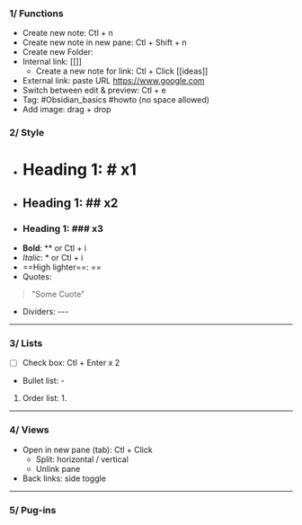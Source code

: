 ### 1/ Functions
- Create new note: Ctl + n
- Create new note in new pane: Ctl + Shift + n
- Create new Folder:
- Internal link: [[]]
	- Create a new note for link: Ctl + Click [[ideas]]
- External link: paste URL https://www.google.com
- Switch between edit & preview: Ctl + e
- Tag: #Obsidian_basics #howto (no space allowed)
- Add image: drag + drop

### 2/ Style
- # Heading 1: # x1
- ## Heading 1: ## x2
- ### Heading 1: ### x3
- **Bold**: ** or Ctl + i
- *Italic*: * or Ctl + i
- ==High lighter==: ==
- Quotes:
>"Some Cuote"
- Dividers: ---
---
### 3/ Lists
- [ ] Check box: Ctl + Enter x 2
- Bullet list: -
1. Order list: 1. 
---
### 4/ Views
- Open in new pane (tab): Ctl + Click
	- Split: horizontal / vertical
	- Unlink pane
- Back links: side toggle
---
### 5/ Pug-ins
